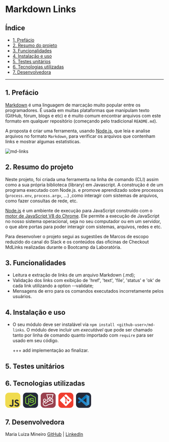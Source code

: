 # Markdown Links

## Índice

* [1. Prefácio](#1-prefácio)
* [2. Resumo do projeto](#2-resumo-do-projeto)
* [3. Funcionalidades ](#3-funcionalidades)
* [4. Instalação e uso](#4-instalação-e-uso)
* [5. Testes unitários](#5-testes-unitários)
* [6. Tecnologias utilizadas](#6-tecnologias-utilizadas)
* [7. Desenvolvedora](#7-desenvolvedora)


***

## 1. Prefácio

[Markdown](https://pt.wikipedia.org/wiki/Markdown) é uma linguagem de marcação
muito popular entre os programadores. É usada em muitas plataformas que
manipulam texto (GitHub, fórum, blogs e etc) e é muito comum encontrar arquivos
com este formato em qualquer repositório (começando pelo tradicional
`README.md`).

A proposta é criar uma ferramenta, usando
[Node.js](https://nodejs.org/), que leia e analise arquivos no formato
`Markdown`, para verificar os arquivos que contenham links e mostrar algumas
estatísticas.

![md-links](https://user-images.githubusercontent.com/110297/42118443-b7a5f1f0-7bc8-11e8-96ad-9cc5593715a6.jpg)

## 2. Resumo do projeto

Neste projeto, foi criada uma ferramenta na linha de comando (CLI) assim como a sua própria biblioteca (library) em Javascript. A construção é de um programa
executado com Node.js. e promove aprendizado sobre processos
(`process.env`, `process.argv`, ...) ,como interagir com sistemas de arquivos, como fazer consultas de rede, etc.

[Node.js](https://nodejs.org/pt-br/) é um ambiente de execução para JavaScript
construído com o [motor de JavaScript V8 do
Chrome](https://developers.google.com/v8/). Ele permite a execução de JavaScript no nosso sistema operacional, seja no seu computador ou em um servidor, o que abre portas para poder interagir com sistemas, arquivos, redes e etc.

Para desenvolver o projeto segui as sugestões de Marcos de escopo reduzido do canal do Slack e os conteúdos das oficinas de Checkout MdLinks realizadas durante o Bootcamp da Laboratória. 

## 3. Funcionalidades
* Leitura e extração de links de um arquivo Markdown (.md);
* Validação dos links com exibição de 'href', 'text', 'file', 'status' e 'ok' de cada link utilizando a option --validate;
* Mensagens de erro para os comandos executados incorretamente pelos usuários.

## 4. Instalação e uso

* O seu módulo deve ser instalável via `npm install <github-user>/md-links`. O
  módulo deve incluir um _executável_ que pode ser chamado tanto por linha de
  comando quanto importado com `require` para ser usado em seu código.

  +++ add implementação ao finalizar.

## 5. Testes unitários 

## 6. Tecnologias utilizadas 
![icons](image-5.png) 

## 7. Desenvolvedora

Maria Luiza Mineiro [GitHub](https://github.com/malumineiro) | [LinkedIn](https://www.linkedin.com/in/maria-luiza-mineiro/)
